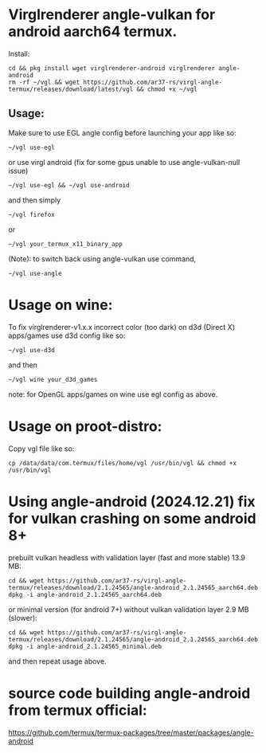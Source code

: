 # Virglrenderer angle-vulkan for android aarch64 termux.
Install:
```
cd && pkg install wget virglrenderer-android virglrenderer angle-android
rm -rf ~/vgl && wget https://github.com/ar37-rs/virgl-angle-termux/releases/download/latest/vgl && chmod +x ~/vgl
```
## Usage:
Make sure to use EGL angle config before launching your app like so:
```
~/vgl use-egl
```

or use virgl android (fix for some gpus unable to use angle-vulkan-null issue)
```
~/vgl use-egl && ~/vgl use-android
```

and then simply
```
~/vgl firefox
```
or
```
~/vgl your_termux_x11_binary_app
```

(Note): to switch back using angle-vulkan use command,
```
~/vgl use-angle
```


# Usage on wine:
To fix virglrenderer-v1.x.x incorrect color (too dark) on d3d
(Direct X) apps/games use d3d config like so:
```
~/vgl use-d3d
```
and then
```
~/vgl wine your_d3d_games
```

note:
for OpenGL apps/games on wine use egl config as above.

# Usage on proot-distro:
Copy vgl file like so:
```
cp /data/data/com.termux/files/home/vgl /usr/bin/vgl && chmod +x /usr/bin/vgl
```

# Using angle-android (2024.12.21) fix for vulkan crashing on some android 8+
prebuilt vulkan headless with validation layer (fast and more stable) 13.9 MB:
```
cd && wget https://github.com/ar37-rs/virgl-angle-termux/releases/download/2.1.24565/angle-android_2.1.24565_aarch64.deb
dpkg -i angle-android_2.1.24565_aarch64.deb
```
or minimal version (for android 7+) without vulkan validation layer 2.9 MB (slower):
```
cd && wget https://github.com/ar37-rs/virgl-angle-termux/releases/download/2.1.24565/angle-android_2.1.24565_aarch64.deb
dpkg -i angle-android_2.1.24565_minimal.deb
```

and then repeat usage above.

# source code building angle-android from termux official:
https://github.com/termux/termux-packages/tree/master/packages/angle-android
